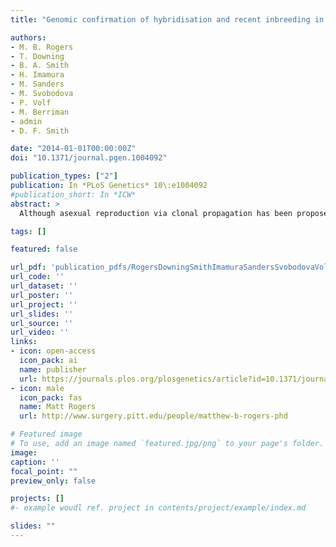 ```yaml
---
title: "Genomic confirmation of hybridisation and recent inbreeding in a vector-isolated Leishmania population"

authors:
- M. B. Rogers
- T. Downing
- B. A. Smith
- H. Imamura
- M. Sanders
- M. Svobodova
- P. Volf
- M. Berriman
- admin
- D. F. Smith

date: "2014-01-01T00:00:00Z"
doi: "10.1371/journal.pgen.1004092"

publication_types: ["2"]
publication: In *PLoS Genetics* 10\:e1004092
#publication_short: In *ICW*
abstract: >
  Although asexual reproduction via clonal propagation has been proposed as the principal reproductive mechanism across parasitic protozoa of the Leishmania genus, sexual recombination has long been suspected, based on hybrid marker profiles detected in field isolates from different geographical locations. The recent experimental demonstration of a sexual cycle in Leishmania within sand flies has confirmed the occurrence of hybridisation, but knowledge of the parasite life cycle in the wild still remains limited. Here, we use whole genome sequencing to investigate the frequency of sexual reproduction in Leishmania, by sequencing the genomes of 11 Leishmania infantum isolates from sand flies and 1 patient isolate in a focus of cutaneous leishmaniasis in the Çukurova province of southeast Turkey. This is the first genome-wide examination of a vector-isolated population of Leishmania parasites. A genome-wide pattern of patchy heterozygosity and SNP density was observed both within individual strains and across the whole group. Comparisons with other Leishmania donovani complex genome sequences suggest that these isolates are derived from a single cross of two diverse strains with subsequent recombination within the population. This interpretation is supported by a statistical model of the genomic variability for each strain compared to the L. infantum reference genome strain as well as genome-wide scans for recombination within the population. Further analysis of these heterozygous blocks indicates that the two parents were phylogenetically distinct. Patterns of linkage disequilibrium indicate that this population reproduced primarily clonally following the original hybridisation event, but that some recombination also occurred. This observation allowed us to estimate the relative rates of sexual and asexual reproduction within this population, to our knowledge the first quantitative estimate of these events during the Leishmania life cycle.

tags: []

featured: false

url_pdf: 'publication_pdfs/RogersDowningSmithImamuraSandersSvobodovaVolfBerrimanCottonSmith_2014_GenomicConfirmationOfHybridisationAndRecentInbreedingInLeishmania_PLoSGenetics.pdf'
url_code: ''
url_dataset: ''
url_poster: ''
url_project: ''
url_slides: ''
url_source: ''
url_video: ''
links:
- icon: open-access
  icon_pack: ai
  name: publisher
  url: https://journals.plos.org/plosgenetics/article?id=10.1371/journal.pgen.1004092
- icon: male
  icon_pack: fas
  name: Matt Rogers
  url: http://www.surgery.pitt.edu/people/matthew-b-rogers-phd

# Featured image
# To use, add an image named `featured.jpg/png` to your page's folder.
image:
caption: ''
focal_point: ""
preview_only: false

projects: []
#- example woudl ref. project in contents/project/example/index.md

slides: ""
---
```

